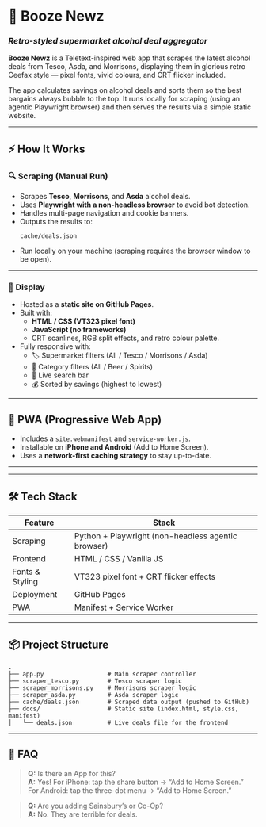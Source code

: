 
# 📰 Booze Newz  
### *Retro-styled supermarket alcohol deal aggregator*


**Booze Newz** is a Teletext-inspired web app that scrapes the latest alcohol deals from Tesco, Asda, and Morrisons, displaying them in glorious retro Ceefax style — pixel fonts, vivid colours, and CRT flicker included.

The app calculates savings on alcohol deals and sorts them so the best bargains always bubble to the top. It runs locally for scraping (using an agentic Playwright browser) and then serves the results via a simple static website.

---

## ⚡ How It Works

### 🔍 Scraping (Manual Run)
- Scrapes **Tesco**, **Morrisons**, and **Asda** alcohol deals.
- Uses **Playwright with a non-headless browser** to avoid bot detection.
- Handles multi-page navigation and cookie banners.
- Outputs the results to:  
  ```
  cache/deals.json
  ```
- Run locally on your machine (scraping requires the browser window to be open).

---

### 🎨 Display
- Hosted as a **static site on GitHub Pages**.
- Built with:
  - **HTML / CSS (VT323 pixel font)**  
  - **JavaScript (no frameworks)**  
  - CRT scanlines, RGB split effects, and retro colour palette.
- Fully responsive with:
  - 🏷️ Supermarket filters (All / Tesco / Morrisons / Asda)  
  - 🍺 Category filters (All / Beer / Spirits)  
  - 🔎 Live search bar  
  - 💰 Sorted by savings (highest to lowest)  

---

## 📱 PWA (Progressive Web App)
- Includes a `site.webmanifest` and `service-worker.js`.
- Installable on **iPhone and Android** (Add to Home Screen).
- Uses a **network-first caching strategy** to stay up-to-date.

---

---

## 🛠️ Tech Stack

| Feature          | Stack                                |
|------------------|----------------------------------------|
| Scraping         | Python + Playwright (non-headless agentic browser) |
| Frontend         | HTML / CSS / Vanilla JS               |
| Fonts & Styling  | VT323 pixel font + CRT flicker effects|
| Deployment       | GitHub Pages                          |
| PWA              | Manifest + Service Worker             |

---

## 📦 Project Structure

```
.
├── app.py                  # Main scraper controller
├── scraper_tesco.py        # Tesco scraper logic
├── scraper_morrisons.py    # Morrisons scraper logic
├── scraper_asda.py         # Asda scraper logic
├── cache/deals.json        # Scraped data output (pushed to GitHub)
├── docs/                   # Static site (index.html, style.css, manifest)
│   └── deals.json          # Live deals file for the frontend
```

---

## 🍻 FAQ

> **Q:** Is there an App for this?  
> **A:** Yes! For iPhone: tap the share button → “Add to Home Screen.”  
> For Android: tap the three-dot menu → “Add to Home Screen.”

> **Q:** Are you adding Sainsbury’s or Co-Op?  
> **A:** No. They are terrible for deals.


